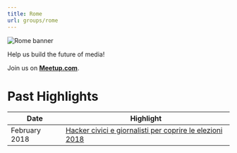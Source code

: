 ```yaml
---
title: Rome
url: groups/rome
---
```


![Rome banner](https://secure.meetupstatic.com/photos/event/1/3/8/8/clean_468665000.jpeg)

Help us build the future of media!

Join us on **[Meetup.com](https://www.meetup.com/Hacks-Hackers-Rome/)**.

# Past Highlights

| **Date**  | **Highlight** |  
|-----------|---------------|  
| February 2018 | [Hacker civici e giornalisti per coprire le elezioni 2018](https://www.meetup.com/Hacks-Hackers-Rome/events/247929241/) |
